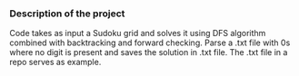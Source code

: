 
### Description of the project

Code takes as input a Sudoku grid and solves it using DFS algorithm combined with backtracking and forward checking. 
Parse a .txt file with 0s where no digit is present and saves the solution in .txt file. The .txt file in a repo serves 
as example.